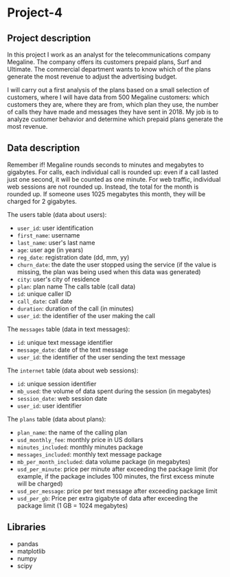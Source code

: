# Project-4

## Project description
In this project I work as an analyst for the telecommunications company Megaline. The company offers its customers prepaid plans, Surf and Ultimate. The commercial department wants to know which of the plans generate the most revenue to adjust the advertising budget.

I will carry out a first analysis of the plans based on a small selection of customers, where I will have data from 500 Megaline customers: which customers they are, where they are from, which plan they use, the number of calls they have made and messages they have sent in 2018. My job is to analyze customer behavior and determine which prepaid plans generate the most revenue.

## Data description

Remember if! Megaline rounds seconds to minutes and megabytes to gigabytes. For calls, each individual call is rounded up: even if a call lasted just one second, it will be counted as one minute. For web traffic, individual web sessions are not rounded up. Instead, the total for the month is rounded up. If someone uses 1025 megabytes this month, they will be charged for 2 gigabytes.

The users table (data about users):
- `user_id`: user identification
- `first_name`: username
- `last_name`: user's last name
- `age`: user age (in years)
- `reg_date`: registration date (dd, mm, yy)
- `churn_date`: the date the user stopped using the service (if the value is missing, the plan was being used when this data was generated)
- `city`: user's city of residence
- `plan`: plan name The calls table (call data)
- `id`: unique caller ID
- `call_date`: call date
- `duration`: duration of the call (in minutes)
- `user_id`: the identifier of the user making the call

The `messages` table (data in text messages):
- `id`: unique text message identifier
- `message_date`: date of the text message
- `user_id`: the identifier of the user sending the text message

The `internet` table (data about web sessions):
- `id`: unique session identifier
- `mb_used`: the volume of data spent during the session (in megabytes)
- `session_date`: web session date
- `user_id`: user identifier
  
The `plans` table (data about plans):
- `plan_name`: the name of the calling plan
- `usd_monthly_fee`: monthly price in US dollars
- `minutes_included`: monthly minutes package
- `messages_included`: monthly text message package
- `mb_per_month_included`: data volume package (in megabytes)
- `usd_per_minute`: price per minute after exceeding the package limit (for example, if the package includes 100 minutes, the first excess minute will be charged)
- `usd_per_message`: price per text message after exceeding package limit
- `usd_per_gb`: Price per extra gigabyte of data after exceeding the package limit (1 GB = 1024 megabytes)

## Libraries
- pandas
- matplotlib
- numpy
- scipy
